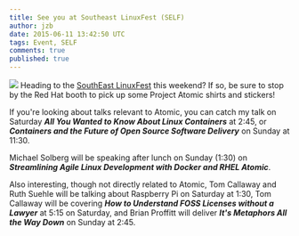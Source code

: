 ```yaml
---
title: See you at Southeast LinuxFest (SELF)
author: jzb
date: 2015-06-11 13:42:50 UTC
tags: Event, SELF
comments: true
published: true
---
```


![](/images/self-logo.png) Heading to the [SouthEast LinuxFest](http://www.southeastlinuxfest.org/) this weekend? If so, be sure to stop by the Red Hat booth to pick up some Project Atomic shirts and stickers!

If you're looking about talks relevant to Atomic, you can catch my talk on Saturday ***All You Wanted to Know About Linux Containers*** at 2:45, or ***Containers and the Future of Open Source Software Delivery*** on Sunday at 11:30. 

Michael Solberg will be speaking after lunch on Sunday (1:30) on ***Streamlining Agile Linux Development with Docker and RHEL Atomic***.

Also interesting, though not directly related to Atomic, Tom Callaway and Ruth Suehle will be talking about Raspberry Pi on Saturday at 1:30, Tom Callaway will be covering ***How to Understand FOSS Licenses without a Lawyer*** at 5:15 on Saturday, and Brian Proffitt will deliver ***It's Metaphors All the Way Down*** on Sunday at 2:45. 